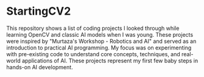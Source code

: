 # StartingCV2

This repository shows a list of coding projects I looked through while learning OpenCV and classic AI models when I was young. These projects were inspired by "Murtaza's Workshop - Robotics and AI" and served as an introduction to practical AI programming. My focus was on experimenting with pre-existing code to understand core concepts, techniques, and real-world applications of AI. These projects represent my first few baby steps in hands-on AI development.
